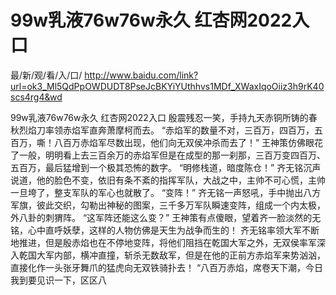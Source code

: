# 99w乳液76w76w永久 红杏网2022入口

最/新/观/看/入/口/ http://www.baidu.com/link?url=ok3_Ml5QdPpOWDUDT8PseJcBKYiYUthhvs1MDf_XWaxIqoOiiz3h9rK40scs4rg4&wd

99w乳液76w76w永久 红杏网2022入口
殷震残忍一笑，手持九天赤铜所铸的春秋烈焰刀率领赤焰军直奔萧摩柯而去。
    “赤焰军的数量不对，三百万，四百万，五百万，嘶！八百万赤焰军尽数出现，他们向无双侯冲杀而去了！”
    王神策仿佛眼花了一般，明明看上去三百余万的赤焰军但是在成型的那一刹那，三百万变四百万、五百万，最后猛增到一个极其恐怖的数字。
    “明修栈道，暗度陈仓！”
    齐无铭沉声说道，他的脸色不变，依旧有条不紊的指挥军队，大战之中，主帅不可心慌，主帅一旦垮了，整支军队的军心也就散了。
    “变阵！”
    齐无铭一声怒吼，手中抛出八方军旗，彼此交织，勾勒出神秘的图案，三千多万军队瞬速变阵，组成一个内太极，外八卦的刺猬阵。
    “这军阵还能这么变？”
    王神策有点傻眼，望着齐一脸淡然的无铭，心中直呼妖孽，这样的人物仿佛是天生为战争而生的！
    齐无铭率领大军不断地推进，但是殷赤焰也在不停地变阵，将他们阻挡在乾国大军之外，无双侯率军深入乾国大军内部，横冲直撞，斩杀无数敌军，但是在他的正前方赤焰军来势汹汹，直接化作一头张牙舞爪的猛虎向无双铁骑扑去！
    “八百万赤焰，席卷天下潮，今日我到要见识一下，区区八

